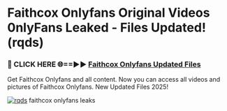 # Faithcox Onlyfans Original Videos 0nlyFans Leaked - Files Updated! (rqds)

<h3>🔴 CLICK HERE 🌐==►► <a href="https://tinyurl.com/x26r9saj" rel="nofollow">Faithcox Onlyfans Updated Files</a></h3>

Get Faithcox Onlyfans and all content. Now you can access all videos and pictures of Faithcox Onlyfans. New Updated Files 2025!

[![rqds](https://i.imgur.com/LkgZPqh.gif)](https://tinyurl.com/x26r9saj)
faithcox onlyfans leaks
